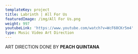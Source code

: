 ```yaml
---
templateKey: project
title: Labrinth | All For Us
featuredImage: /img/All For Us.png
weight: 997
youtubeLink: 'https://www.youtube.com/watch?v=WcF60CKr5m4'
type: Music Video Art Direction
---
```

ART DIRECTION DONE BY **PEACH QUINTANA**
